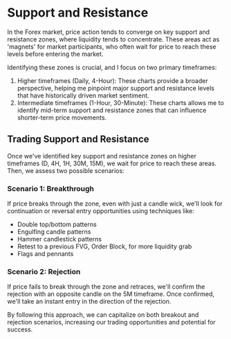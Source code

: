 # Support and Resistance

In the Forex market, price action tends to converge on key support and resistance zones, where liquidity tends to concentrate. These areas act as 'magnets' for market participants, who often wait for price to reach these levels before entering the market.

Identifying these zones is crucial, and I focus on two primary timeframes:

1. Higher timeframes (Daily, 4-Hour): These charts provide a broader perspective, helping me pinpoint major support and resistance levels that have historically driven market sentiment.
2. Intermediate timeframes (1-Hour, 30-Minute): These charts allows me to identify mid-term support and resistance zones that can influence shorter-term price movements.

## Trading Support and Resistance

Once we've identified key support and resistance zones on higher timeframes (D, 4H, 1H, 30M, 15M), we wait for price to reach these areas. Then, we assess two possible scenarios:

### Scenario 1: Breakthrough

If price breaks through the zone, even with just a candle wick, we'll look for continuation or reversal entry opportunities using techniques like:

- Double top/bottom patterns
- Engulfing candle patterns
- Hammer candlestick patterns
- Retest to a previous FVG, Order Block, for more liquidity grab
- Flags and pennants

### Scenario 2: Rejection

If price fails to break through the zone and retraces, we'll confirm the rejection with an opposite candle on the 5M timeframe. Once confirmed, we'll take an instant entry in the direction of the rejection.

By following this approach, we can capitalize on both breakout and rejection scenarios, increasing our trading opportunities and potential for success.